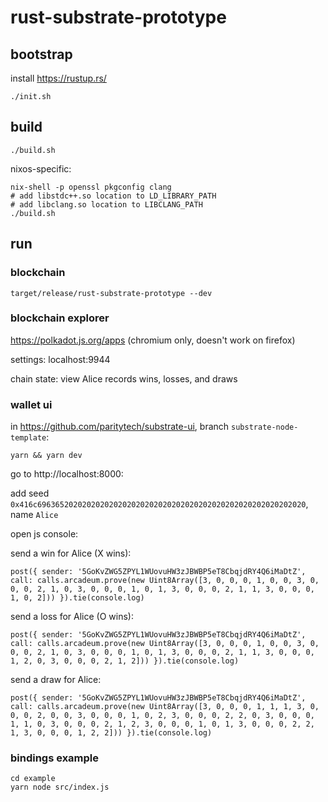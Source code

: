 # rust-substrate-prototype

## bootstrap

install https://rustup.rs/

```
./init.sh
```

## build

```
./build.sh
```

nixos-specific:

```
nix-shell -p openssl pkgconfig clang
# add libstdc++.so location to LD_LIBRARY_PATH
# add libclang.so location to LIBCLANG_PATH
./build.sh
```

## run

### blockchain

```
target/release/rust-substrate-prototype --dev
```

### blockchain explorer

https://polkadot.js.org/apps (chromium only, doesn't work on firefox)

settings: localhost:9944

chain state: view Alice records wins, losses, and draws

### wallet ui

in https://github.com/paritytech/substrate-ui, branch `substrate-node-template`:

```
yarn && yarn dev
```

go to http://localhost:8000:

add seed `0x416c696365202020202020202020202020202020202020202020202020202020`, name `Alice`

open js console:

send a win for Alice (X wins):

```
post({ sender: '5GoKvZWG5ZPYL1WUovuHW3zJBWBP5eT8CbqjdRY4Q6iMaDtZ', call: calls.arcadeum.prove(new Uint8Array([3, 0, 0, 0, 1, 0, 0, 3, 0, 0, 0, 2, 1, 0, 3, 0, 0, 0, 1, 0, 1, 3, 0, 0, 0, 2, 1, 1, 3, 0, 0, 0, 1, 0, 2])) }).tie(console.log)
```

send a loss for Alice (O wins):

```
post({ sender: '5GoKvZWG5ZPYL1WUovuHW3zJBWBP5eT8CbqjdRY4Q6iMaDtZ', call: calls.arcadeum.prove(new Uint8Array([3, 0, 0, 0, 1, 0, 0, 3, 0, 0, 0, 2, 1, 0, 3, 0, 0, 0, 1, 0, 1, 3, 0, 0, 0, 2, 1, 1, 3, 0, 0, 0, 1, 2, 0, 3, 0, 0, 0, 2, 1, 2])) }).tie(console.log)
```

send a draw for Alice:

```
post({ sender: '5GoKvZWG5ZPYL1WUovuHW3zJBWBP5eT8CbqjdRY4Q6iMaDtZ', call: calls.arcadeum.prove(new Uint8Array([3, 0, 0, 0, 1, 1, 1, 3, 0, 0, 0, 2, 0, 0, 3, 0, 0, 0, 1, 0, 2, 3, 0, 0, 0, 2, 2, 0, 3, 0, 0, 0, 1, 1, 0, 3, 0, 0, 0, 2, 1, 2, 3, 0, 0, 0, 1, 0, 1, 3, 0, 0, 0, 2, 2, 1, 3, 0, 0, 0, 1, 2, 2])) }).tie(console.log)
```

### bindings example

```
cd example
yarn node src/index.js
```
